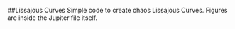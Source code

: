 ##Lissajous Curves
Simple code to create chaos Lissajous Curves. Figures are inside the Jupiter file itself.